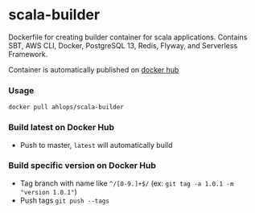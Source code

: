 # scala-builder

Dockerfile for creating builder container for scala applications. Contains SBT, AWS CLI, Docker, PostgreSQL 13, Redis, Flyway, and Serverless Framework.

Container is automatically published on [docker hub](https://hub.docker.com/r/ahlops/scala-builder)

### Usage

```docker pull ahlops/scala-builder```

### Build latest on Docker Hub

- Push to master, `latest` will automatically build

### Build specific version on Docker Hub

- Tag branch with name like `^/[0-9.]+$/` (ex: `git tag -a 1.0.1 -m "version 1.0.1"`)
- Push tags `git push --tags`
